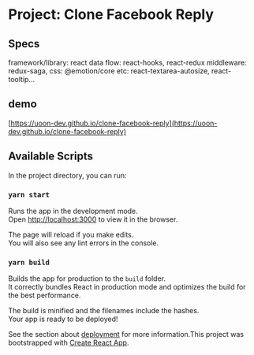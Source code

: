 # Project: Clone Facebook Reply 
## Specs
framework/library: react
data flow: react-hooks, react-redux
middleware: redux-saga,
css: @emotion/core
etc: react-textarea-autosize, react-tooltip...

## demo
[https://uoon-dev.github.io/clone-facebook-reply](https://uoon-dev.github.io/clone-facebook-reply)

## Available Scripts

In the project directory, you can run:

### `yarn start`

Runs the app in the development mode.<br />
Open [http://localhost:3000](http://localhost:3000) to view it in the browser.

The page will reload if you make edits.<br />
You will also see any lint errors in the console.

### `yarn build`

Builds the app for production to the `build` folder.<br />
It correctly bundles React in production mode and optimizes the build for the best performance.

The build is minified and the filenames include the hashes.<br />
Your app is ready to be deployed!

See the section about [deployment](https://facebook.github.io/create-react-app/docs/deployment) for more information.This project was bootstrapped with [Create React App](https://github.com/facebook/create-react-app).
